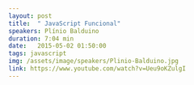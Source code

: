 ```yaml
---
layout: post
title:  " JavaScript Funcional"
speakers: Plínio Balduino
duration: 7:04 min
date:   2015-05-02 01:50:00
tags: javascript
img: /assets/image/speakers/Plinio-Balduino.jpg
link: https://www.youtube.com/watch?v=Ueu9oKZulgI
---
```


